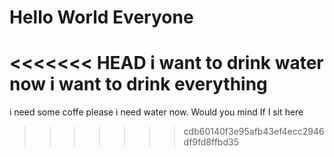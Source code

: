 # Hello World Everyone
<<<<<<< HEAD
i want to drink water now
i want to drink everything
=======
i need some coffe please
i need water now. Would you mind If I sit here
>>>>>>> cdb60140f3e95afb43ef4ecc2946df9fd8ffbd35
